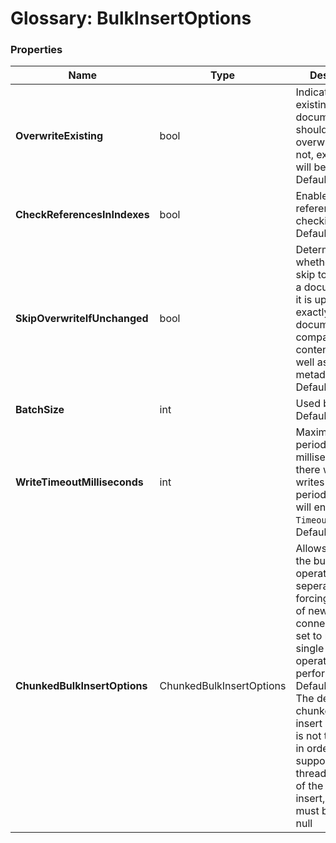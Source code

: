 # Glossary: BulkInsertOptions

### Properties

| Name | Type | Description |
| ------------- | ------------- | ----- |
| **OverwriteExisting** | bool | Indicates if existing documents should be overwritten. If not, exception will be thrown. Default: `false`. |
| **CheckReferencesInIndexes** | bool | Enables reference checking. Default: `false`. |
| **SkipOverwriteIfUnchanged** | bool | Determines whether should skip to overwrite a document when it is updated by exactly the same document (by comparing a content and as well as metadata). Default: `false`. |
| **BatchSize** | int | Used batch size. Default: `512`. |
| **WriteTimeoutMilliseconds** | int |Maximum 'quiet period' in milliseconds. If there will be no writes during that period operation will end with `TimeoutException`. Default: `15000`.  |
| **ChunkedBulkInsertOptions** | ChunkedBulkInsertOptions |Allows splitting the bulk insert operation to seperate chunks, forcing creation of new connections, if set to null, the single bulk insert operation will be performed. Default: `defined`. The default, chunked bulk insert operation is not thread safe, in order to support multi threaded usage of the same bulk insert, this value must be set to null |
